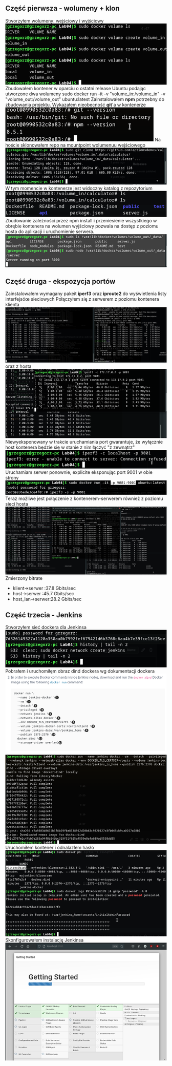 ## Część pierwsza - wolumeny + klon
Stworzyłem wolumeny: wejściowy i wyjściowy
![volumes](volumes.png)
Zbudowałem kontener w oparciu o ostatni release Ubuntu podając utworzone dwa wolumeny
  sudo docker run -it -v "volume_in:/volume_in" -v "volume_out:/volume_out" ubuntu:latest
Zainstalowałem **npm** potrzebny do zbudowania projektu. Wykazałem nieobecność **git**'a w kontenerze
![npm ok git missing](npmgit.png)
Na hoście sklonowałem repo na mountpoint wolumenuu wejściowego
![clone to volume_in](clone.png)
W tym momencie w kontenerze jest widoczny katalog z repozytorium
![lsls](lsls.png)
Zbudowanie zależności przez
  npm install
i przeniesienie wszystkiego w obrębie kontenera na wolumen wyjściowy pozwala na dostęp z poziomu hosta do aplikacji i uruchomienie serwera.
![lsout](lsout.png)


## Część druga - ekspozycja portów
Zainstalowałem wymagany pakeit **iperf3** oraz **iproute2** do wyświetlenia listy interfejsóœ sieciowych
Połączyłem się z serwerem z poziomu kontenera klienta
![connection gut](connect.png)
oraz z hosta
![connection also gut](conn_host.png)
Niewyeksponowany w trakcie uruchamiania port gwarantuje, że wyłącznie host kontenera będzie się w stanie z nim łączyć "z zewnątrz"
![failed conn](failed.png)
Uruchamiam serwer ponownie, explicite eksponując port 9001 w obie strony
![rest](restart.png)
Teraz możliwe jest połączenie z kontenerem-serwerem również z poziomu sieci hosta
![very good conection on locaklhost](verigut.png)
Zmierzony bitrate
* klient->serwer  :37.8 Gbits/sec
* host->serwer    :45.7 Gbits/sec
* host_lan->serwer:28.2 Gbits/sec

## Część trzecia - Jenkins
Stworzyłem sieć dockera dla Jenkinsa
![jenk](net_create.png)
Pobrałem i uruchomiłęm obraz dind dockera wg dokumentacji dockera
![docker is amazing](ref.png)
![cóż to była za linijka](download_and_run.png)
Uruchomiłem kontener i odnalazłem hasło
![kolejna duża](runit.png)
Skonfigurowałem instalację Jenkinsa
![jenkins is home](jenkins.png)
